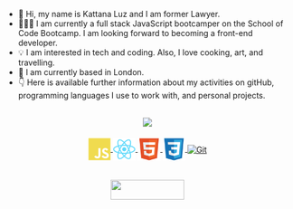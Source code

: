 - 👋 Hi, my name is  Kattana Luz and I am former Lawyer.  
- 👩🏻‍💻 I am currently a full stack JavaScript bootcamper on the School of Code Bootcamp. I am looking forward to becoming a front-end developer.
- 💡 I am interested in tech and coding. Also, I love cooking, art, and travelling. 
- 📍 I am currently based in London.
- 👇 Here is available further information about my activities on gitHub, programming languages I use to work with, and personal projects. 
<br>
<div align="center">
  <a href="https://github.com/kattanaluz">
  <img height="160em" src="https://github-readme-stats.vercel.app/api/top-langs/?username=kattanaluz&layout=compact&langs_count=7&theme=buefy" /
</div> 
  <div style="display: inline_block" align="center"><br>
  <img align="center" alt="JS" height="40" width="40" src="https://raw.githubusercontent.com/devicons/devicon/master/icons/javascript/javascript-plain.svg">
  <img align="center" alt="React" height="40" width="40" src="https://raw.githubusercontent.com/devicons/devicon/master/icons/react/react-original.svg">
  <img align="center" alt="HTML" height="40" width="40" src="https://raw.githubusercontent.com/devicons/devicon/master/icons/html5/html5-original.svg">
  <img align="center" alt="CSS" height="40" width="40" src="https://raw.githubusercontent.com/devicons/devicon/master/icons/css3/css3-original.svg">
  <img align="center" alt="Git" height="40" width="40" src="https://raw.githubusercontent.com/jmnote/z-icons/master/svg/git.svg">    
</div>
    <br> 
    <br>
  <div align="center"> 
  <a href="https://www.linkedin.com/in/kattana-luz-6b1000124/" target="_blank"><img src="https://img.shields.io/badge/-LinkedIn-%230077B5?style=for-the-badge&logo=linkedin&logoColor=white" target="_blank" height="35" width="130"> </a> 
<!---
kattanaluz/kattanaluz is a ✨ special ✨ repository because its `README.md` (this file) appears on your GitHub profile.
You can click the Preview link to take a look at your changes.
--->
